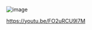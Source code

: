 #### 
![image](https://user-images.githubusercontent.com/20998959/133593630-3bb1e989-0cb4-4f84-8a35-0a4698be10ca.png)

https://youtu.be/FO2uRCU9l7M
